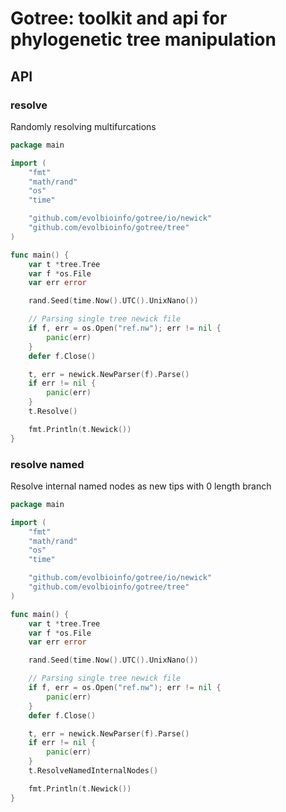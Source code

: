 # Gotree: toolkit and api for phylogenetic tree manipulation

## API

### resolve

Randomly resolving multifurcations
```go
package main

import (
	"fmt"
	"math/rand"
	"os"
	"time"

	"github.com/evolbioinfo/gotree/io/newick"
	"github.com/evolbioinfo/gotree/tree"
)

func main() {
	var t *tree.Tree
	var f *os.File
	var err error

	rand.Seed(time.Now().UTC().UnixNano())

	// Parsing single tree newick file
	if f, err = os.Open("ref.nw"); err != nil {
		panic(err)
	}
	defer f.Close()

	t, err = newick.NewParser(f).Parse()
	if err != nil {
		panic(err)
	}
	t.Resolve()

	fmt.Println(t.Newick())
}
```


### resolve named

Resolve internal named nodes as new tips with 0 length branch
```go
package main

import (
	"fmt"
	"math/rand"
	"os"
	"time"

	"github.com/evolbioinfo/gotree/io/newick"
	"github.com/evolbioinfo/gotree/tree"
)

func main() {
	var t *tree.Tree
	var f *os.File
	var err error

	rand.Seed(time.Now().UTC().UnixNano())

	// Parsing single tree newick file
	if f, err = os.Open("ref.nw"); err != nil {
		panic(err)
	}
	defer f.Close()

	t, err = newick.NewParser(f).Parse()
	if err != nil {
		panic(err)
	}
	t.ResolveNamedInternalNodes()

	fmt.Println(t.Newick())
}
```
